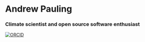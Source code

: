 # Andrew Pauling

### Climate scientist and open source software enthusiast

[![ORCID](https://img.shields.io/badge/ORCID-0000--0003--4545--0809-green)](https://orcid.org/0000-0003-4545-0809)